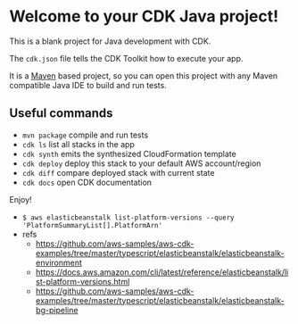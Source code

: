 # Welcome to your CDK Java project!

This is a blank project for Java development with CDK.

The `cdk.json` file tells the CDK Toolkit how to execute your app.

It is a [Maven](https://maven.apache.org/) based project, so you can open this project with any Maven compatible Java IDE to build and run tests.

## Useful commands

 * `mvn package`     compile and run tests
 * `cdk ls`          list all stacks in the app
 * `cdk synth`       emits the synthesized CloudFormation template
 * `cdk deploy`      deploy this stack to your default AWS account/region
 * `cdk diff`        compare deployed stack with current state
 * `cdk docs`        open CDK documentation

Enjoy!

* `$ aws elasticbeanstalk list-platform-versions --query 'PlatformSummaryList[].PlatformArn'`
* refs
    * https://github.com/aws-samples/aws-cdk-examples/tree/master/typescript/elasticbeanstalk/elasticbeanstalk-environment
    * https://docs.aws.amazon.com/cli/latest/reference/elasticbeanstalk/list-platform-versions.html
    * https://github.com/aws-samples/aws-cdk-examples/tree/master/typescript/elasticbeanstalk/elasticbeanstalk-bg-pipeline